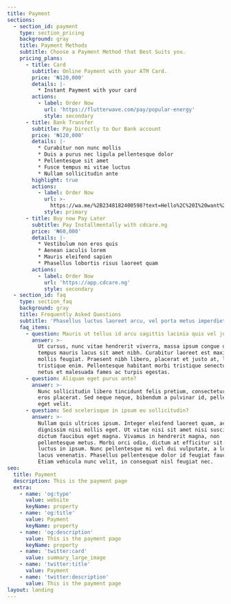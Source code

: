 ```yaml
---
title: Payment
sections:
  - section_id: payment
    type: section_pricing
    background: gray
    title: Payment Methods
    subtitle: Choose a Payment Method that Best Suits you.
    pricing_plans:
      - title: Card
        subtitle: Online Payment with your ATM Card.
        price: '₦120,000'
        details: |-
          * Instant Payment with your card 
        actions:
          - label: Order Now
            url: 'https://flutterwave.com/pay/popular-energy'
            style: secondary
      - title: Bank Transfer
        subtitle: Pay Directly to Our Bank account
        price: '₦120,000'
        details: |-
          * Curabitur non nunc mollis
          * Duis a purus nec ligula pellentesque dolor
          * Pellentesque sit amet
          * Fusce tempus mi vitae luctus
          * Nullam sollicitudin ante
        highlight: true
        actions:
          - label: Order Now
            url: >-
              https://wa.me/%2B2348182400598?text=Hello%2C%20I%20want%20to%20make%20a%20payment%20on%20your%20site%20but%20want%20to%20confirm%20a%20few%20things%20before%20I%20go%20ahead.
            style: primary
      - title: Buy now Pay Later
        subtitle: Pay Installmentally with cdcare.ng
        price: '₦60,000'
        details: |-
          * Vestibulum non eros quis
          * Aenean iaculis lorem
          * Mauris eleifend sapien
          * Phasellus lobortis risus laoreet quam
        actions:
          - label: Order Now
            url: 'https://app.cdcare.ng'
            style: secondary
  - section_id: faq
    type: section_faq
    background: gray
    title: Frequently Asked Questions
    subtitle: 'Phasellus luctus laoreet arcu, vel porta metus imperdiet sit amet.'
    faq_items:
      - question: Mauris ut tellus id arcu sagittis lacinia quis vel justo?
        answer: >-
          Ut cursus, nunc vitae hendrerit viverra, massa ipsum congue quam, sed
          tempus mauris lacus sit amet nibh. Curabitur laoreet est maximus
          mollis feugiat. Praesent nibh libero, placerat et justo at, luctus
          tristique enim. Pellentesque habitant morbi tristique senectus et
          netus et malesuada fames ac turpis egestas.
      - question: Aliquam eget purus ante?
        answer: >-
          Nunc sollicitudin libero tincidunt felis pretium, consectetur aliquam
          eros placerat. Sed neque neque, bibendum a pulvinar id, pellentesque
          eget velit.
      - question: Sed scelerisque in ipsum eu sollicitudin?
        answer: >-
          Nullam quis ultrices ipsum. Integer eleifend laoreet quam, ac
          dignissim nisi mollis eget. Ut vitae nisi sit amet nisi suscipit
          dictum faucibus eget magna. Vivamus in hendrerit magna, non
          pellentesque metus. Morbi orci odio, dictum at efficitur sit amet,
          luctus in ipsum. Nunc pellentesque mi vel dui vulputate, a lobortis
          lacus venenatis. Phasellus pellentesque dolor id feugiat faucibus.
          Etiam vehicula nunc velit, in consequat nisl feugiat nec.
seo:
  title: Payment
  description: This is the payment page
  extra:
    - name: 'og:type'
      value: website
      keyName: property
    - name: 'og:title'
      value: Payment
      keyName: property
    - name: 'og:description'
      value: This is the payment page
      keyName: property
    - name: 'twitter:card'
      value: summary_large_image
    - name: 'twitter:title'
      value: Payment
    - name: 'twitter:description'
      value: This is the payment page
layout: landing
---
```

